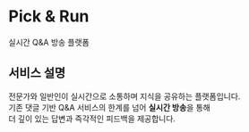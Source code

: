 # Pick & Run

실시간 Q&A 방송 플랫폼

## 서비스 설명

전문가와 일반인이 실시간으로 소통하며 지식을 공유하는 플랫폼입니다.  
기존 댓글 기반 Q&A 서비스의 한계를 넘어 **실시간 방송**을 통해  
더 깊이 있는 답변과 즉각적인 피드백을 제공합니다.
